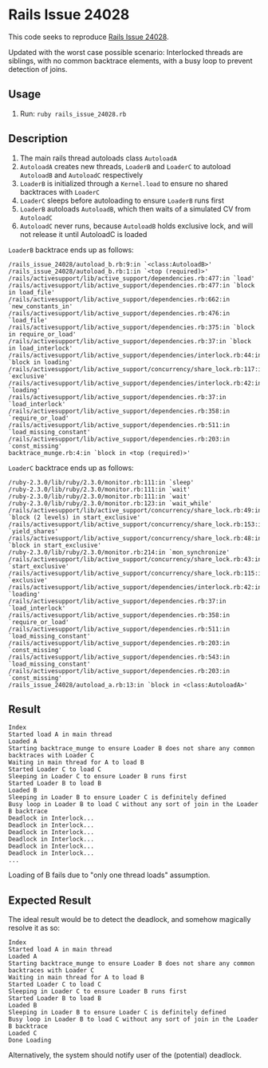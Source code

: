 # Rails Issue 24028

This code seeks to reproduce [Rails Issue 24028](https://github.com/rails/rails/issues/24028).

Updated with the worst case possible scenario: Interlocked threads are siblings, with no common backtrace elements, with a busy loop to prevent detection of joins.

## Usage

1. Run: `ruby rails_issue_24028.rb`

## Description

1. The main rails thread autoloads class `AutoloadA`
2. `AutoloadA` creates new threads, `LoaderB` and `LoaderC` to autoload `AutoloadB` and `AutoloadC` respectively
  1. `LoaderB` is initialized through a `Kernel.load` to ensure no shared backtraces with `LoaderC`
3. `LoaderC` sleeps before autoloading to ensure `LoaderB` runs first
4. `LoaderB` autoloads `AutoloadB`, which then waits of a simulated CV from `AutoloadC`
5. `AutoloadC` never runs, because `AutoloadB` holds exclusive lock, and will not release it until AutoloadC is loaded

`LoaderB` backtrace ends up as follows:

```
/rails_issue_24028/autoload_b.rb:9:in `<class:AutoloadB>'
/rails_issue_24028/autoload_b.rb:1:in `<top (required)>'
/rails/activesupport/lib/active_support/dependencies.rb:477:in `load'
/rails/activesupport/lib/active_support/dependencies.rb:477:in `block in load_file'
/rails/activesupport/lib/active_support/dependencies.rb:662:in `new_constants_in'
/rails/activesupport/lib/active_support/dependencies.rb:476:in `load_file'
/rails/activesupport/lib/active_support/dependencies.rb:375:in `block in require_or_load'
/rails/activesupport/lib/active_support/dependencies.rb:37:in `block in load_interlock'
/rails/activesupport/lib/active_support/dependencies/interlock.rb:44:in `block in loading'
/rails/activesupport/lib/active_support/concurrency/share_lock.rb:117:in `exclusive'
/rails/activesupport/lib/active_support/dependencies/interlock.rb:42:in `loading'
/rails/activesupport/lib/active_support/dependencies.rb:37:in `load_interlock'
/rails/activesupport/lib/active_support/dependencies.rb:358:in `require_or_load'
/rails/activesupport/lib/active_support/dependencies.rb:511:in `load_missing_constant'
/rails/activesupport/lib/active_support/dependencies.rb:203:in `const_missing'
backtrace_munge.rb:4:in `block in <top (required)>'
```

`LoaderC` backtrace ends up as follows:

```
/ruby-2.3.0/lib/ruby/2.3.0/monitor.rb:111:in `sleep'
/ruby-2.3.0/lib/ruby/2.3.0/monitor.rb:111:in `wait'
/ruby-2.3.0/lib/ruby/2.3.0/monitor.rb:111:in `wait'
/ruby-2.3.0/lib/ruby/2.3.0/monitor.rb:123:in `wait_while'
/rails/activesupport/lib/active_support/concurrency/share_lock.rb:49:in `block (2 levels) in start_exclusive'
/rails/activesupport/lib/active_support/concurrency/share_lock.rb:153:in `yield_shares'
/rails/activesupport/lib/active_support/concurrency/share_lock.rb:48:in `block in start_exclusive'
/ruby-2.3.0/lib/ruby/2.3.0/monitor.rb:214:in `mon_synchronize'
/rails/activesupport/lib/active_support/concurrency/share_lock.rb:43:in `start_exclusive'
/rails/activesupport/lib/active_support/concurrency/share_lock.rb:115:in `exclusive'
/rails/activesupport/lib/active_support/dependencies/interlock.rb:42:in `loading'
/rails/activesupport/lib/active_support/dependencies.rb:37:in `load_interlock'
/rails/activesupport/lib/active_support/dependencies.rb:358:in `require_or_load'
/rails/activesupport/lib/active_support/dependencies.rb:511:in `load_missing_constant'
/rails/activesupport/lib/active_support/dependencies.rb:203:in `const_missing'
/rails/activesupport/lib/active_support/dependencies.rb:543:in `load_missing_constant'
/rails/activesupport/lib/active_support/dependencies.rb:203:in `const_missing'
/rails_issue_24028/autoload_a.rb:13:in `block in <class:AutoloadA>'
```

## Result

```
Index
Started load A in main thread
Loaded A
Starting backtrace_munge to ensure Loader B does not share any common backtraces with Loader C
Waiting in main thread for A to load B
Started Loader C to load C
Sleeping in Loader C to ensure Loader B runs first
Started Loader B to load B
Loaded B
Sleeping in Loader B to ensure Loader C is definitely defined
Busy loop in Loader B to load C without any sort of join in the Loader B backtrace
Deadlock in Interlock...
Deadlock in Interlock...
Deadlock in Interlock...
Deadlock in Interlock...
Deadlock in Interlock...
Deadlock in Interlock...
...
```

Loading of B fails due to "only one thread loads" assumption.

## Expected Result

The ideal result would be to detect the deadlock, and somehow magically resolve it as so:

```
Index
Started load A in main thread
Loaded A
Starting backtrace_munge to ensure Loader B does not share any common backtraces with Loader C
Waiting in main thread for A to load B
Started Loader C to load C
Sleeping in Loader C to ensure Loader B runs first
Started Loader B to load B
Loaded B
Sleeping in Loader B to ensure Loader C is definitely defined
Busy loop in Loader B to load C without any sort of join in the Loader B backtrace
Loaded C
Done Loading
```

Alternatively, the system should notify user of the (potential) deadlock.

